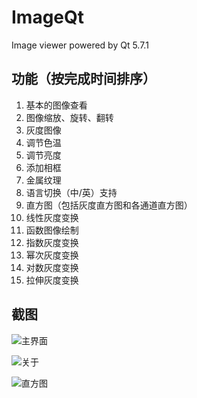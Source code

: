 # ImageQt

Image viewer powered by Qt 5.7.1

## 功能（按完成时间排序）

1. 基本的图像查看
2. 图像缩放、旋转、翻转
3. 灰度图像
4. 调节色温
5. 调节亮度
6. 添加相框
7. 金属纹理
8. 语言切换（中/英）支持
9. 直方图（包括灰度直方图和各通道直方图）
10. 线性灰度变换
11. 函数图像绘制
12. 指数灰度变换
13. 幂次灰度变换
14. 对数灰度变换
15. 拉伸灰度变换

## 截图

![主界面](https://source.seahi.me/17-4-2/66467824-file_1491102266981_ca20.png)

![关于](https://source.seahi.me/17-4-2/17776145-file_1491102266717_14c1d.png)

![直方图](https://source.seahi.me/17-4-2/33392854-file_1491102267128_1e84.png)
